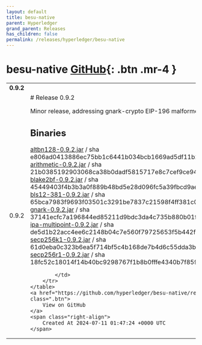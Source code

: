 ```yaml
---
layout: default
title: besu-native
parent: Hyperledger
grand_parent: Releases
has_children: false
permalink: /releases/hyperledger/besu-native
---
```


# besu-native <span class="fs-3 right-align">[GitHub](https://github.com/hyperledger/besu-native){: .btn .mr-4 }</span>


<div>
    <table>
        <tr>
            <td colspan="2">
                <b>
                    0.9.2
                </b>
            </td>
        </tr>
        <tr>
            <td>
                <span class="chip">
                    0.9.2
                </span>
            </td>
            <td>
                # Release 0.9.2

Minor release, addressing gnark-crypto EIP-196 malformed input

## Binaries
[altbn128-0.9.2.jar](https://hyperledger.jfrog.io/hyperledger/besu-maven/org/hyperledger/besu/altbn128/0.9.2/altbn128-0.9.2.jar) / sha e806ad0413886ec75bb1c6441b034bcb1669ad5df11b2f2fba5200244b2ff84b
[arithmetic-0.9.2.jar](https://hyperledger.jfrog.io/hyperledger/besu-maven/org/hyperledger/besu/arithmetic/0.9.2/arithmetic-0.9.2.jar) / sha 21b0385192903068ca38b0dadf5815717e8c7cef9ce94509461bd7c6121801e5
[blake2bf-0.9.2.jar](https://hyperledger.jfrog.io/hyperledger/besu-maven/org/hyperledger/besu/blake2bf/0.9.2/blake2bf-0.9.2.jar) / sha 45449403f4b3b3a0f889b48bd5e28d096fc5a39fbcd9aea274e2c04595a20cc3
[bls12-381-0.9.2.jar](https://hyperledger.jfrog.io/hyperledger/besu-maven/org/hyperledger/besu/bls12-381/0.9.2/bls12-381-0.9.2.jar) / sha 65bca7983f9693f03501c3291be7837c21598f4ff381c08860a656bacf594774
[gnark-0.9.2.jar](https://hyperledger.jfrog.io/hyperledger/besu-maven/org/hyperledger/besu/gnark/0.9.2/gnark-0.9.2.jar) / sha 37141ecfc7a196844ed85211d9bdc3da4c735b880b01f58191b55a7432596382
[ipa-multipoint-0.9.2.jar](https://hyperledger.jfrog.io/hyperledger/besu-maven/org/hyperledger/besu/ipa-multipoint/0.9.2/ipa-multipoint-0.9.2.jar) / sha de5d1b22acc4ee6c2148b04c7e560f79725653f5b442f07efcb542041a92f02e
[secp256k1-0.9.2.jar](https://hyperledger.jfrog.io/hyperledger/besu-maven/org/hyperledger/besu/secp256k1/0.9.2/secp256k1-0.9.2.jar) / sha 61d0eba0c323b6ea5f714bf5c4b168de7b4d6c55dda3b20ed7e58445bda41342
[secp256r1-0.9.2.jar](https://hyperledger.jfrog.io/hyperledger/besu-maven/org/hyperledger/besu/secp256r1/0.9.2/secp256r1-0.9.2.jar) / sha 18fc52c18014f14b40bc9298767f1b8b0fffe4340b7f85993d02594c0e85ed8d

            </td>
        </tr>
    </table>
    <a href="https://github.com/hyperledger/besu-native/releases/tag/0.9.2" class=".btn">
        View on GitHub
    </a>
    <span class="right-align">
        Created At 2024-07-11 01:47:24 +0000 UTC
    </span>
</div>

